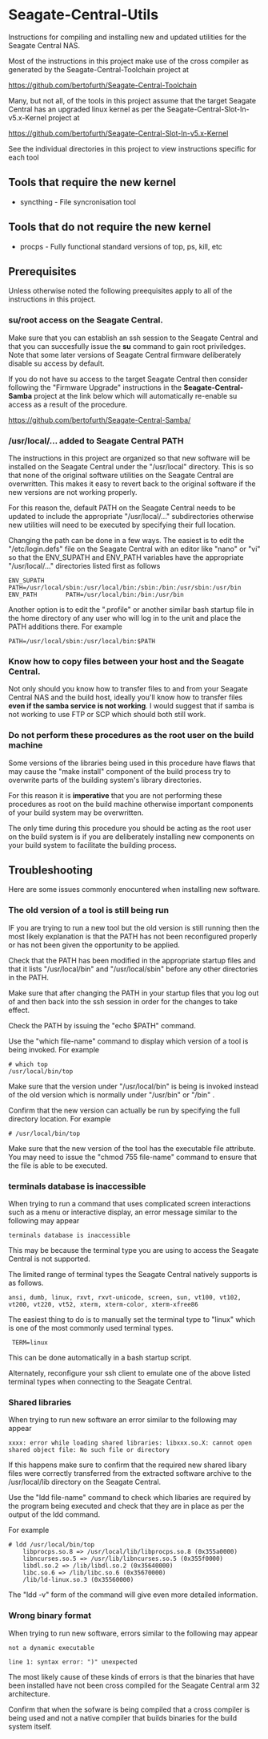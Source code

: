 # Seagate-Central-Utils
Instructions for compiling and installing new and updated utilities 
for the Seagate Central NAS.

Most of the instructions in this project make use of the cross
compiler as generated by the Seagate-Central-Toolchain project
at

https://github.com/bertofurth/Seagate-Central-Toolchain

Many, but not all, of the tools in this project assume that the target
Seagate Central has an upgraded linux kernel as per the 
Seagate-Central-Slot-In-v5.x-Kernel project at

https://github.com/bertofurth/Seagate-Central-Slot-In-v5.x-Kernel

See the individual directories in this project to view instructions
specific for each tool

## Tools that require the new kernel

* syncthing - File syncronisation tool


## Tools that do not require the new kernel

* procps - Fully functional standard versions of top, ps, kill, etc


## Prerequisites
Unless otherwise noted the following preequisites apply to all of the
instructions in this project.

### su/root access on the Seagate Central.
Make sure that you can establish an ssh session to the Seagate Central
and that you can succesfully issue the **su** command to gain root
priviledges. Note that some later versions of Seagate Central firmware
deliberately disable su access by default.

If you do not have su access to the target Seagate Central then consider
following the "Firmware Upgrade" instructions in the 
**Seagate-Central-Samba** project at the link below which will
automatically re-enable su access as a result of the procedure.

https://github.com/bertofurth/Seagate-Central-Samba/

### /usr/local/... added to Seagate Central PATH
The instructions in this project are organized so that new software
will be installed on the Seagate Central under the "/usr/local" directory.
This is so that none of the original software utilities on the 
Seagate Central are overwritten. This makes it easy to revert back to the 
original software if the new versions are not working properly.

For this reason the, default PATH on the Seagate Central needs to be
updated to include the appropriate "/usr/local/..." subdirectories 
otherwise new utilities will need to be executed by specifying their
full location.

Changing the path can be done in a few ways. The easiest is to
edit the "/etc/login.defs" file on the Seagate Central with an editor
like "nano" or "vi" so that the ENV_SUPATH and ENV_PATH variables 
have the appropriate "/usr/local/..." directories listed first as 
follows

    ENV_SUPATH      PATH=/usr/local/sbin:/usr/local/bin:/sbin:/bin:/usr/sbin:/usr/bin
    ENV_PATH        PATH=/usr/local/bin:/bin:/usr/bin

Another option is to edit the ".profile" or another similar bash startup
file in the home directory of any user who will log in to the unit
and place the PATH additions there. For example

    PATH=/usr/local/sbin:/usr/local/bin:$PATH

### Know how to copy files between your host and the Seagate Central. 
Not only should you know how to transfer files to and from your 
Seagate Central NAS and the build host, ideally you'll know how
to transfer files **even if the samba service is not working**. I 
would suggest that if samba is not working to use FTP or SCP which
should both still work.

### Do not perform these procedures as the root user on the build machine
Some versions of the libraries being used in this procedure have flaws
that may cause the "make install" component of the build process try to 
overwrite parts of the building system's library directories.

For this reason it is **imperative** that you are not performing
these procedures as root on the build machine otherwise important 
components of your build system may be overwritten.

The only time during this procedure you should be acting as the 
root user on the build system is if you are deliberately installing 
new components on your build system to facilitate the building process. 

## Troubleshooting
Here are some issues commonly enocuntered when installing new
software.

### The old version of a tool is still being run
IF you are trying to run a new tool but the old version is still
running then the most likely explanation is that the PATH has not
been reconfigured properly or has not been given the opportunity 
to be applied.

Check that the PATH has been modified in the appropriate startup
files and that it lists "/usr/local/bin" and "/usr/local/sbin" before
any other directories in the PATH.

Make sure that after changing the PATH in your startup files that you 
log out of and then back into the ssh session in order for the changes 
to take effect.

Check the PATH by issuing the "echo $PATH" command. 

Use the "which file-name" command to display which version of a tool is 
being invoked. For example
  
    # which top
    /usr/local/bin/top
  
Make sure that the version under "/usr/local/bin" is being is invoked 
instead of the old version which is normally under "/usr/bin" or "/bin" .
   
Confirm that the new version can actually be run by specifying the full
directory location. For example

    # /usr/local/bin/top

Make sure that the new version of the tool has the executable file 
attribute. You may need to issue the "chmod 755 file-name" command 
to ensure that the file is able to be executed.

### terminals database is inaccessible
When trying to run a command that uses complicated screen interactions
such as a menu or interactive display, an error message similar to the 
following may appear

    terminals database is inaccessible
    
This may be because the terminal type you are using to access the Seagate
Central is not supported.

The limited range of terminal types the Seagate Central natively supports
is as follows.

    ansi, dumb, linux, rxvt, rxvt-unicode, screen, sun, vt100, vt102, 
    vt200, vt220, vt52, xterm, xterm-color, xterm-xfree86

The easiest thing to do is to manually set the terminal type to "linux"
which is one of the most commonly used terminal types.

     TERM=linux

This can be done automatically in a bash startup script.

Alternately, reconfigure your ssh client to emulate one of the above 
listed terminal types when connecting to the Seagate Central.

### Shared libraries
When trying to run new software an error similar to the following may
appear

    xxxx: error while loading shared libraries: libxxx.so.X: cannot open shared object file: No such file or directory

If this happens make sure to confirm that the required new shared libary
files were correctly transferred from the extracted software archive to
the /usr/local/lib directory on the Seagate Central.

Use the "ldd file-name" command to check which libaries are required by 
the program being executed and check that they are in place as per the 
output of the ldd command.

For example

    # ldd /usr/local/bin/top
        libprocps.so.8 => /usr/local/lib/libprocps.so.8 (0x355a0000)
        libncurses.so.5 => /usr/lib/libncurses.so.5 (0x355f0000)
        libdl.so.2 => /lib/libdl.so.2 (0x35640000)
        libc.so.6 => /lib/libc.so.6 (0x35670000)
        /lib/ld-linux.so.3 (0x35560000)

The "ldd -v" form of the command will give even more detailed information.

### Wrong binary format
When trying to run new software, errors similar to the following may
appear

    not a dynamic executable
    
    line 1: syntax error: ")" unexpected
    
The most likely cause of these kinds of errors is that the binaries that
have been installed have not been cross compiled for the Seagate Central
arm 32 architecture.

Confirm that when the sofware is being compiled that a cross compiler is
being used and not a native compiler that builds binaries for the 
build system itself.

    
